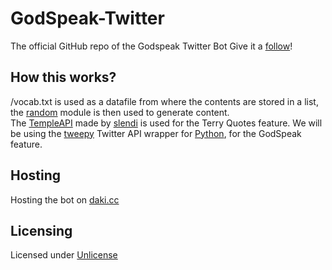 # GodSpeak-Twitter
The official GitHub repo of the Godspeak Twitter Bot
Give it a [follow](https://twitter.com/GodSpeak_Bot)!

## How this works?
/vocab.txt is used as a datafile from where the contents are stored in a list, the [random](https://docs.python.org/3/library/random.html) module is then used to generate content.\
The [TempleAPI](https://temple.xslendi.xyz/docs) made by [slendi](https://git.checksum.fail/slendi/TempleAPI) is used for the Terry Quotes feature. 
We will be using the [tweepy](https://www.tweepy.org/) Twitter API wrapper for [Python](https://www.python.org/), for the GodSpeak feature.

## Hosting
Hosting the bot on [daki.cc](https://daki.cc/)

## Licensing
Licensed under [Unlicense](https://unlicense.org/)
